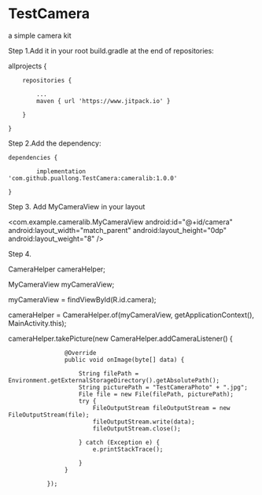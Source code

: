 # TestCamera
a simple camera kit

Step 1.Add it in your root build.gradle at the end of repositories:


allprojects {

		repositories {
		
			...
			maven { url 'https://www.jitpack.io' }
			
		}
		
	}
  
Step 2.Add the dependency:
  	
	dependencies {
	
	        implementation 'com.github.puallong.TestCamera:cameralib:1.0.0'
		
	}
	
Step 3. Add MyCameraView in your layout

<com.example.cameralib.MyCameraView
        android:id="@+id/camera"
        android:layout_width="match_parent"
        android:layout_height="0dp"
        android:layout_weight="8" />
	
Step 4. 

CameraHelper cameraHelper;

MyCameraView myCameraView;

 myCameraView = findViewById(R.id.camera);
 
 cameraHelper = CameraHelper.of(myCameraView, getApplicationContext(), MainActivity.this);
 
  cameraHelper.takePicture(new CameraHelper.addCameraListener() {
  
                    @Override
                    public void onImage(byte[] data) {
                    
                        String filePath = Environment.getExternalStorageDirectory().getAbsolutePath();
                        String picturePath = "TestCameraPhoto" + ".jpg";
                        File file = new File(filePath, picturePath);
                        try {
                            FileOutputStream fileOutputStream = new FileOutputStream(file);
                            fileOutputStream.write(data);
                            fileOutputStream.close();
                            
                        } catch (Exception e) {
                            e.printStackTrace();
                            
                        }
                    }
               
               });

	
	
